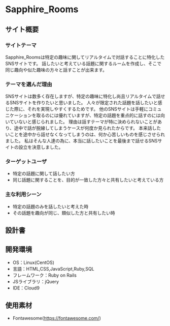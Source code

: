 # Sapphire_Rooms

## サイト概要
### サイトテーマ
Sapphire_Roomsは特定の趣味に関してリアルタイムで対話することに特化したSNSサイトです。
話したいと考えている話題に関するルームを作成し、そこで同じ趣向や似た趣味の方々と話すことが出来ます。

### テーマを選んだ理由
SNSサイトは数多く存在しますが、特定の趣味に特化し尚且リアルタイムで話せるSNSサイトを作りたいと思いました。
人々が限定された話題を話したいと感じた際に、それを実現しやすくするためです。
他のSNSサイトは手軽にコミュニケーションを取るのには優れていますが、特定の話題を重点的に話すのには向いていないと感じられました。
理由は話すテーマが特に決められないことがあり、途中で話が脱線してしまうケースが何度か見られたからです。
本来話したいことを途中から話せなくなってしまうのは、何か心苦しいものを感じさせられました。
私はそんな人達の為に、本当に話したいことを最後まで話せるSNSサイトの設立を決意しました。

### ターゲットユーザ
 - 特定の話題に関して話したい方
 - 同じ話題に関することを、目的が一致した方々と共有したいと考えている方

### 主な利用シーン
 - 特定の話題のみを話したいと考えた時
 - その話題を趣向が同じ、類似した方と共有したい時

## 設計書


## 開発環境
- OS：Linux(CentOS)
- 言語：HTML,CSS,JavaScript,Ruby,SQL
- フレームワーク：Ruby on Rails
- JSライブラリ：jQuery
- IDE：Cloud9

## 使用素材
- Fontawesome(https://fontawesome.com/)